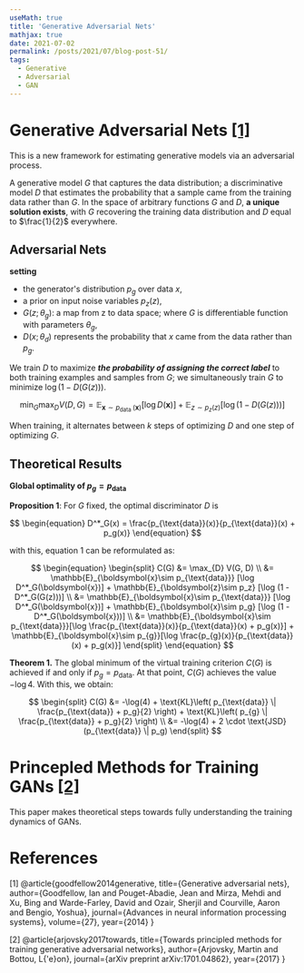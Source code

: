 ```yaml
---
useMath: true
title: 'Generative Adversarial Nets'
mathjax: true
date: 2021-07-02
permalink: /posts/2021/07/blog-post-51/
tags:
  - Generative
  - Adversarial
  - GAN
---
```


# Generative Adversarial Nets [[1]](#1)

This is a new framework for estimating generative models via an adversarial process. 

<!-- more -->
A generative model $G$ that captures the data distribution; a discriminative model $D$ that estimates the probability that a sample came from the training data rather than $G$. In the space of arbitrary functions $G$ and $D$, **a unique solution exists**, with $G$ recovering the training data distribution and $D$ equal to $\frac{1}{2}$ everywhere. 


## Adversarial Nets

**setting** 

  - the generator's distribution $p_g$ over data $x$,
  - a prior on input noise variables $p_z(z)$,
  - $G(z; \theta_g)$: a map from z to data space; where $G$ is differentiable function with parameters $\theta_g$,
  - $D(x; \theta_d)$ represents the probability that $x$ came from the data rather than $p_g$. 
  
We train $D$ to maximize ***the probability of assigning the correct label*** to both training examples and samples from $G$; we simultaneously train $G$ to minimize $\log(1 - D(G(z)))$. 

$$
\begin{equation}
\min_G \max_D V(D, G) = \mathbb{E}_{\boldsymbol{x} \sim p_{\text {data }}(\boldsymbol{x})} [\log D(\boldsymbol{x})] + \mathbb{E}_{z \sim p_z(z)} [\log (1 - D(G(z)))]
\end{equation}
$$

When training, it alternates between $k$ steps of optimizing $D$ and one step of optimizing $G$. 

## Theoretical Results

**Global optimality of $p_g = p_{\text{data}}$**

**Proposition 1**: For $G$ fixed, the optimal discriminator $D$ is 

$$
\begin{equation}
D^*_G(x) = \frac{p_{\text{data}}(x)}{p_{\text{data}}(x) + p_g(x)}  
\end{equation}
$$

with this, equation $1$ can be reformulated as:

$$
\begin{equation}
\begin{split}
C(G) &= \max_{D} V(G, D)  \\
&= \mathbb{E}_{\boldsymbol{x}\sim p_{\text{data}}} [\log D^*_G(\boldsymbol{x})] + \mathbb{E}_{\boldsymbol{z}\sim p_z} [\log (1 - D^*_G(G(z)))] \\
&= \mathbb{E}_{\boldsymbol{x}\sim p_{\text{data}}} [\log D^*_G(\boldsymbol{x})] + \mathbb{E}_{\boldsymbol{x}\sim p_g} [\log (1 - D^*_G(\boldsymbol{x}))] \\
&= \mathbb{E}_{\boldsymbol{x}\sim p_{\text{data}}}[\log \frac{p_{\text{data}}(x)}{p_{\text{data}}(x) + p_g(x)}] + \mathbb{E}_{\boldsymbol{x}\sim p_{g}}[\log \frac{p_{g}(x)}{p_{\text{data}}(x) + p_g(x)}]
\end{split}
\end{equation}
$$

**Theorem 1.** The global minimum of the virtual training criterion $C(G)$ is achieved if and only if $p_g = p_{\text{data}}$. At that point, $C(G)$ achieves the value $-\log 4$. With this, we obtain:

$$
\begin{split}
C(G) &= -\log(4) + \text{KL}\left( p_{\text{data}} \| \frac{p_{\text{data}} + p_g}{2} \right) + \text{KL}\left( p_{g} \| \frac{p_{\text{data}} + p_g}{2} \right) \\
&= -\log(4) + 2 \cdot \text{JSD} (p_{\text{data}} \| p_g)
\end{split}
$$



# Princepled Methods for Training GANs [[2]](#2)

This paper makes theoretical steps towards fully understanding the training dynamics of GANs. 


# References

<a id="1">[1]</a> 
@article{goodfellow2014generative,
  title={Generative adversarial nets},
  author={Goodfellow, Ian and Pouget-Abadie, Jean and Mirza, Mehdi and Xu, Bing and Warde-Farley, David and Ozair, Sherjil and Courville, Aaron and Bengio, Yoshua},
  journal={Advances in neural information processing systems},
  volume={27},
  year={2014}
}


<a id="2">[2]</a> 
@article{arjovsky2017towards,
  title={Towards principled methods for training generative adversarial networks},
  author={Arjovsky, Martin and Bottou, L{\'e}on},
  journal={arXiv preprint arXiv:1701.04862},
  year={2017}
}


